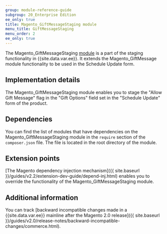 ```yaml
---
group: module-reference-guide
subgroup: 20_Enterprise Edition
ee_only: true
title: Magento_GiftMessageStaging module
menu_title: GiftMessageStaging
menu_order: 2
ee_only: true
---
```


The Magento_GiftMessageStaging [module](https://glossary.magento.com/module) is a part of the staging functionality in {{site.data.var.ee}}. It extends the Magento_GiftMessage module functionality to be used in the Schedule Update form.

## Implementation details

The Magento_GiftMessageStaging module enables you to stage the "Allow Gift Message" flag in the "Gift Options" field set in the "Schedule Update" form of the product.

## Dependencies

You can find the list of modules that have dependencies on the Magento_GiftMessageStaging module in the `require` section of the `composer.json` file. The file is located in the root directory of the module.

## Extension points

[The Magento dependency injection mechanism]({{ site.baseurl }}/guides/v2.2/extension-dev-guide/depend-inj.html) enables you to override the functionality of the Magento_GiftMessageStaging module.

## Additional information

You can track [backward incompatible changes made in a {{site.data.var.ee}} mainline after the Magento 2.0 release]({{ site.baseurl }}/guides/v2.0/release-notes/backward-incompatible-changes/commerce.html).
